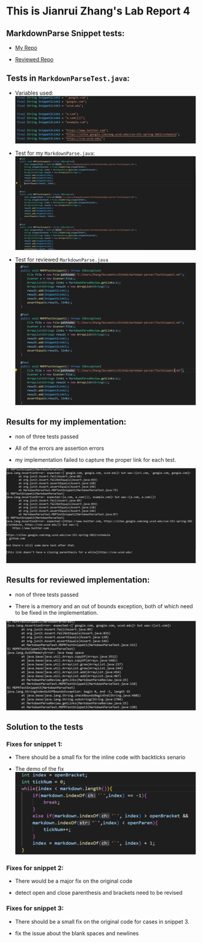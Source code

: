 # This is Jianrui Zhang's Lab Report 4 

## MarkdownParse Snippet tests:

- [My Repo](https://github.com/JerryLove77/markdown-parser)

- [Reviewed Repo](https://github.com/yuxinguo13/markdown-parser)

## Tests in `MarkdownParseTest.java`:

- Variables used:
![variable](variableused.png)

- Test for my `MarkdownParse.java`:
![Test](MyTest.png)

- Test for reviewed `MarkdownParse.java`
![Review](ReviewTest.png)


## Results for my implementation:

- non of three tests passed

- All of the errors are assertion errors 

-  my implementation failed to capture the proper link for each test.

![Result](MyResult.png)

## Results for reviewed implementation:

- non of three tests passed

- There is a memory and an out of bounds exception, both of which need to be fixed in the implementation.

![ReviewResult](ReviewResult.png)

## Solution to the tests

### Fixes for snippet 1:

- There should be a small fix for the inline code with backticks senario

- The demo of the fix 
![fix](fix1.png)

### Fixes for snippet 2:

- There would be a major fix on the original code

- detect open and close parenthesis and brackets need to be revised

### Fixes for snippet 3:

- There should be a small fix on the original code for cases in snippet 3.

- fix the issue about the blank spaces and newlines
